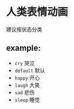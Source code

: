 # 人类表情动画

建议按状态分类

## example:
- `cry` 哭泣
- `default` 默认
- `happy` 开心
- `laugh` 大笑
- `sad` 悲伤
- `sleep` 睡觉